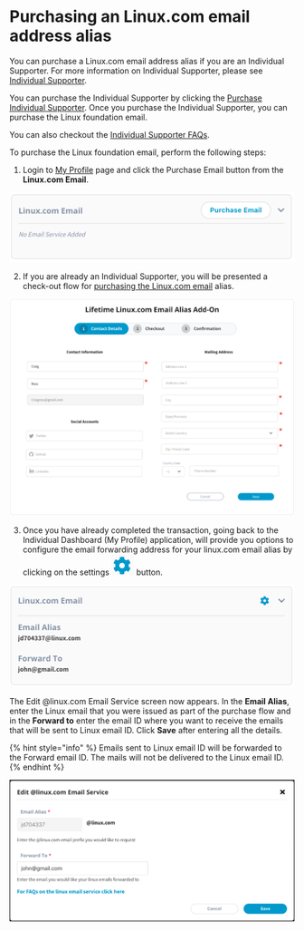 # Purchasing an Linux.com email address alias

You can purchase a Linux.com email address alias if you are an Individual Supporter. For more information on Individual Supporter, please see [Individual Supporter](https://www.linuxfoundation.org/about/individual-supporters/).

You can purchase the Individual Supporter by clicking the [Purchase Individual Supporter](https://joinnow.dev.platform.linuxfoundation.org/?project=tlf&product=01t17000007X61GAAS#/enrollment). Once you purchase the Individual Supporter, you can purchase the Linux foundation email.

You can also checkout the [Individual Supporter FAQs](https://www.linuxfoundation.org/about/individual-supporters/faq/#faq1).

To purchase the Linux foundation email, perform the following steps:

1. Login to [My Profile](https://myprofile.linuxfoundation.org/) page and click the Purchase Email button from the **Linux.com Email**.

![Linux.com email purchase](../.gitbook/assets/purchaselinuxemail.png)

2. If you are already an Individual Supporter,  you will be presented a check-out flow for [purchasing the Linux.com email](https://joinnow.platform.linuxfoundation.org/?project=tlf&product=01t2M000005wBazQAE#/) alias. 

![](../.gitbook/assets/linuxemailpurchaseflow.png)

3. Once you have already completed the transaction, going back to the Individual Dashboard \(My Profile\) application, will provide you options to configure the email forwarding address for your linux.com email alias by clicking on the settings ![](../.gitbook/assets/settings%20%281%29.png) button.

![](../.gitbook/assets/configlinuxbutton.png)

The Edit @linux.com Email Service screen now appears. In the **Email Alias**, enter the Linux email that you were issued as part of the purchase flow and in the **Forward to** enter the email ID where you want to receive the emails that will be sent to Linux email ID. Click **Save** after entering all the details.

{% hint style="info" %}
Emails sent to Linux email ID will be forwarded to the Forward email ID. The mails will not be delivered to the Linux email ID.
{% endhint %}

![](../.gitbook/assets/editlinuxemail.png)



